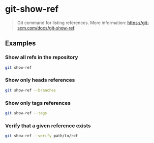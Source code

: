 # git-show-ref

> Git command for listing references. More information: <https://git-scm.com/docs/git-show-ref>.

## Examples

### Show all refs in the repository

```bash
git show-ref
```

### Show only heads references

```bash
git show-ref --branches
```

### Show only tags references

```bash
git show-ref --tags
```

### Verify that a given reference exists

```bash
git show-ref --verify path/to/ref
```
